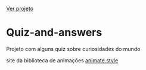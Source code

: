 <a href="ttps://lucascmo8.github.io/Quiz-and-answers/" target="_blank" rel="noopener noreferrer">Ver projeto</a>
# Quiz-and-answers
Projeto com alguns quiz sobre curiosidades do mundo

site da biblioteca de animações <a href="https://animate.style/" target="_blank" rel="noopener noreferrer">animate.style</a>
